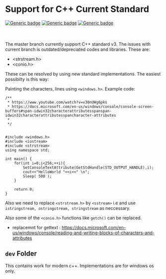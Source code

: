 # Support for C++ Current Standard 

[![Generic badge](https://img.shields.io/badge/C++11-GREEN.svg)](https://shields.io/)
[![Generic badge](https://img.shields.io/badge/C++14-GREEN.svg)](https://shields.io/)
[![Generic badge](https://img.shields.io/badge/C++17-GREEN.svg)](https://shields.io/)
\
\
\
\
The master branch currently support C++ standard v3. The issues with current branch is outdated/depreciated codes and libraries. These are:

* <strstream.h>
* <conio.h>

These can be resolved by using new standard implementations. The easiest possibilty is this way:

Painting the characters, lines using ``` <windows.h> ```.
 Example code:

```
/**
 * https://www.youtube.com/watch?v=v30nUWg6pks
 * https://docs.microsoft.com/en-us/windows/console/console-screen-buffers#span-idwin32characterattributesspanspan-idwin32characterattributesspancharacter-attributes
 * 
 */


#include <windows.h>
#include <iostream>
#include <strstream>
using namespace std;

int main() {
	for(int i=0;i<256;++i){
		SetConsoleTextAttribute(GetStdHandle(STD_OUTPUT_HANDLE),i);
		cout<<"HelloWorld "<<i<<" \n";
		Sleep( 500 );
	}

	return 0;
}
```

Also we need to replace ``` <strstream.h> ``` by ``` <sstream> ``` i.e and use ``` istringstream, ostringstream, stringstream``` as neccessary.

Also some of the ``` <conio.h> ``` functions like ``` getch() ``` can be replaced.
* replacemnt for gettext : https://docs.microsoft.com/en-us/windows/console/reading-and-writing-blocks-of-characters-and-attributes

## ```dev``` Folder

This contains work for modern c++. Implementations are for windows os only.